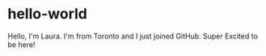 # hello-world

Hello, I'm Laura. I'm from Toronto and I just joined GitHub. Super Excited to be here!
